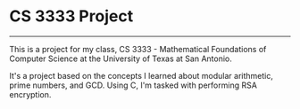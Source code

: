 # CS 3333 Project
___

This is a project for my class, CS 3333 - Mathematical Foundations of Computer Science at the University of Texas at San Antonio.

It's a project based on the concepts I learned about modular arithmetic, prime numbers, and GCD. Using C, I'm tasked with performing RSA encryption.